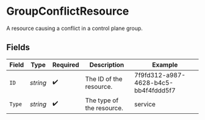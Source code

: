 # GroupConflictResource

A resource causing a conflict in a control plane group.


## Fields

| Field                                | Type                                 | Required                             | Description                          | Example                              |
| ------------------------------------ | ------------------------------------ | ------------------------------------ | ------------------------------------ | ------------------------------------ |
| `ID`                                 | *string*                             | :heavy_check_mark:                   | The ID of the resource.              | 7f9fd312-a987-4628-b4c5-bb4f4fddd5f7 |
| `Type`                               | *string*                             | :heavy_check_mark:                   | The type of the resource.            | service                              |